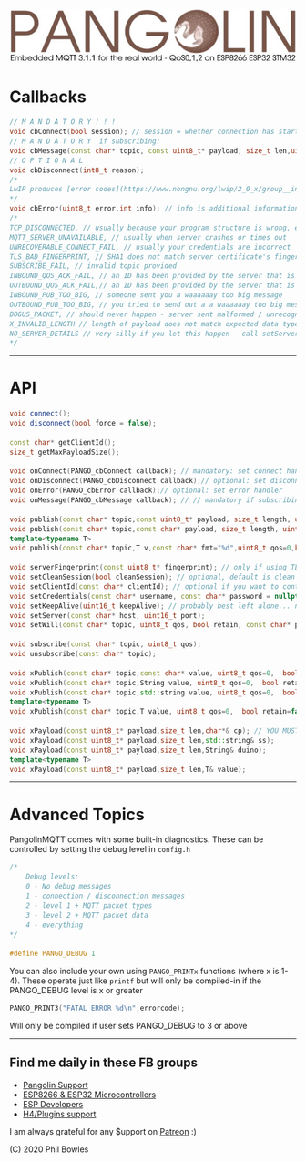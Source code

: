 ![plainhdr](../assets/pangoplain.jpg)

# Callbacks


```cpp
// M A N D A T O R Y ! ! !
void cbConnect(bool session); // session = whether connection has started with a dirty session
// M A N D A T O R Y  if subscribing:
void cbMessage(const char* topic, const uint8_t* payload, size_t len,uint8_t qos,bool retain,bool dup);
// O P T I O N A L
void cbDisconnect(int8_t reason);
/*
LwIP produces [error codes](https://www.nongnu.org/lwip/2_0_x/group__infrastructure__errors.html) with negative value and these get fed back up through ESPAsyncTCPeventually to this library, which also has a few of its own valid reasons. How to tell the difference? All of Pangolin's are +ve, but if you get a rare underlying TCP error which will help in diagnosing problems, you will also get told that (-ve) reason code
*/
void cbError(uint8_t error,int info); // info is additional information about the error whose code is one of:
/*
TCP_DISCONNECTED, // usually because your program structure is wrong, e.g. you called publish when you arent connected
MQTT_SERVER_UNAVAILABLE, // usually when server crashes or times out
UNRECOVERABLE_CONNECT_FAIL, // usually your credentials are incorrect
TLS_BAD_FINGERPRINT, // SHA1 does not match server certificate's fingerprint
SUBSCRIBE_FAIL, // invalid topic provided
INBOUND_QOS_ACK_FAIL, // an ID has been provided by the server that is no longer held by us (usually after crash/reboot with open session)
OUTBOUND_QOS_ACK_FAIL,// an ID has been provided by the server that is no longer held by us (usually after crash/reboot with open session)
INBOUND_PUB_TOO_BIG, // someone sent you a waaaaaay too big message
OUTBOUND_PUB_TOO_BIG, // you tried to send out a a waaaaaay too big message
BOGUS_PACKET, // should never happen - server sent malformed / unrecognised packet - SERIOUS PROBLEM
X_INVALID_LENGTH // length of payload does not match expected data type in x functions - server sent malformed message - SERIOUS PROBLEM
NO_SERVER_DETAILS // very silly if you let this happen - call setServer before connect!!!
*/

```

---

# API

```cpp
void connect();
void disconnect(bool force = false);

const char* getClientId();
size_t getMaxPayloadSize();

void onConnect(PANGO_cbConnect callback); // mandatory: set connect handler
void onDisconnect(PANGO_cbDisconnect callback);// optional: set disconnect handler
void onError(PANGO_cbError callback);// optional: set error handler
void onMessage(PANGO_cbMessage callback); // // mandatory if subscribing: set topic handler

void publish(const char* topic,const uint8_t* payload, size_t length, uint8_t qos=0,  bool retain=false);
void publish(const char* topic,const char* payload, size_t length, uint8_t qos=0,  bool retain=false);
template<typename T>
void publish(const char* topic,T v,const char* fmt="%d",uint8_t qos=0,bool retain=false);

void serverFingerprint(const uint8_t* fingerprint); // only if using TLS
void setCleanSession(bool cleanSession); // optional, default is clean session
void setClientId(const char* clientId); // optional if you want to control your own device name
void setCredentials(const char* username, const char* password = nullptr); // optional if your server requires them
void setKeepAlive(uint16_t keepAlive); // probably best left alone... note actual rate is PANGO_POLL_RATE * keepAlive; and depends on your LwIP
void setServer(const char* host, uint16_t port);
void setWill(const char* topic, uint8_t qos, bool retain, const char* payload = nullptr); // optional

void subscribe(const char* topic, uint8_t qos);
void unsubscribe(const char* topic);

void xPublish(const char* topic,const char* value, uint8_t qos=0,  bool retain=false);
void xPublish(const char* topic,String value, uint8_t qos=0,  bool retain=false);
void xPublish(const char* topic,std::string value, uint8_t qos=0,  bool retain=false);
template<typename T>
void xPublish(const char* topic,T value, uint8_t qos=0,  bool retain=false)

void xPayload(const uint8_t* payload,size_t len,char*& cp); // YOU MUST FREE THE POINTER CREATED BY THIS CALL!!!
void xPayload(const uint8_t* payload,size_t len,std::string& ss);
void xPayload(const uint8_t* payload,size_t len,String& duino);
template<typename T>
void xPayload(const uint8_t* payload,size_t len,T& value);

```

---

# Advanced Topics

PangolinMQTT comes with some built-in diagnostics. These can be controlled by setting the debug level in `config.h`

```cpp
/*
    Debug levels: 
    0 - No debug messages
    1 - connection / disconnection messages
    2 - level 1 + MQTT packet types
    3 - level 2 + MQTT packet data
    4 - everything
*/

#define PANGO_DEBUG 1
```

You can also include your own using `PANGO_PRINTx` functions (where x is 1-4).
These operate just like `printf` but will only be compiled-in if the PANGO_DEBUG level is x or greater

```cpp
PANGO_PRINT3("FATAL ERROR %d\n",errorcode); 
```

Will only be compiled if user sets PANGO_DEBUG to 3 or above



---

## Find me daily in these FB groups

* [Pangolin Support](https://www.facebook.com/groups/pangolinmqtt/)
* [ESP8266 & ESP32 Microcontrollers](https://www.facebook.com/groups/2125820374390340/)
* [ESP Developers](https://www.facebook.com/groups/ESP8266/)
* [H4/Plugins support](https://www.facebook.com/groups/h4plugins)

I am always grateful for any $upport on [Patreon](https://www.patreon.com/esparto) :)


(C) 2020 Phil Bowles
